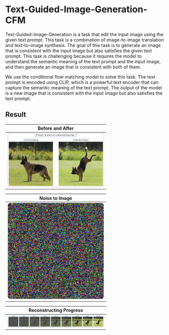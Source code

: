 # Text-Guided-Image-Generation-CFM

Text-Guided-Image-Generation is a task that edit the input image using the given text prompt. This task is a combination of image-to-image translation and text-to-image synthesis. The goal of this task is to generate an image that is consistent with the input image but also satisfies the given text prompt. This task is challenging because it requires the model to understand the semantic meaning of the text prompt and the input image, and then generate an image that is consistent with both of them.

We use the conditional flow matching model to solve this task. The text prompt is encoded using CLIP, which is a powerful text encoder that can capture the semantic meaning of the text prompt. The output of the model is a new image that is consistent with the input image but also satisfies the text prompt.

## Result

| Before and After                                                           |
|--------------------------------------------------------------------------|
| <img src="example/guided_dog.png" alt="Before and After" width="300" style="border:1px solid #ccc; border-radius:8px;" /> |

| Noise to Image                                                             |
|--------------------------------------------------------------------------|
| <img src="example/sample_10.gif" alt="Noise to Image" width="300" style="border:1px solid #ccc; border-radius:8px;" /> |

| Reconstructing Progress                                                     |
|----------------------------------------------------------------------------|
| <img src="example/guided_dog_progress.png" alt="Reconstructing Progress" width="300" style="border:1px solid #ccc; border-radius:8px;" /> |